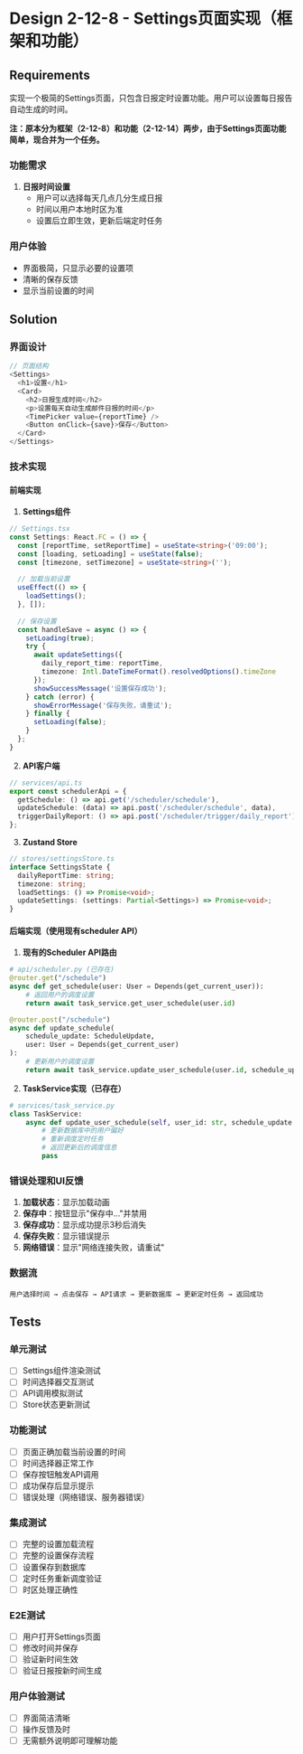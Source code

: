 # Design 2-12-8 - Settings页面实现（框架和功能）

## Requirements
实现一个极简的Settings页面，只包含日报定时设置功能。用户可以设置每日报告自动生成的时间。

**注：原本分为框架（2-12-8）和功能（2-12-14）两步，由于Settings页面功能简单，现合并为一个任务。**

### 功能需求
1. **日报时间设置**
   - 用户可以选择每天几点几分生成日报
   - 时间以用户本地时区为准
   - 设置后立即生效，更新后端定时任务

### 用户体验
- 界面极简，只显示必要的设置项
- 清晰的保存反馈
- 显示当前设置的时间

## Solution

### 界面设计
```typescript
// 页面结构
<Settings>
  <h1>设置</h1>
  <Card>
    <h2>日报生成时间</h2>
    <p>设置每天自动生成邮件日报的时间</p>
    <TimePicker value={reportTime} />
    <Button onClick={save}>保存</Button>
  </Card>
</Settings>
```

### 技术实现

#### 前端实现

1. **Settings组件**
```typescript
// Settings.tsx
const Settings: React.FC = () => {
  const [reportTime, setReportTime] = useState<string>('09:00');
  const [loading, setLoading] = useState(false);
  const [timezone, setTimezone] = useState<string>('');
  
  // 加载当前设置
  useEffect(() => {
    loadSettings();
  }, []);
  
  // 保存设置
  const handleSave = async () => {
    setLoading(true);
    try {
      await updateSettings({ 
        daily_report_time: reportTime,
        timezone: Intl.DateTimeFormat().resolvedOptions().timeZone
      });
      showSuccessMessage('设置保存成功');
    } catch (error) {
      showErrorMessage('保存失败，请重试');
    } finally {
      setLoading(false);
    }
  };
}
```

2. **API客户端**
```typescript
// services/api.ts
export const schedulerApi = {
  getSchedule: () => api.get('/scheduler/schedule'),
  updateSchedule: (data) => api.post('/scheduler/schedule', data),
  triggerDailyReport: () => api.post('/scheduler/trigger/daily_report')
};
```

3. **Zustand Store**
```typescript
// stores/settingsStore.ts
interface SettingsState {
  dailyReportTime: string;
  timezone: string;
  loadSettings: () => Promise<void>;
  updateSettings: (settings: Partial<Settings>) => Promise<void>;
}
```

#### 后端实现（使用现有scheduler API）

1. **现有的Scheduler API路由**
```python
# api/scheduler.py (已存在)
@router.get("/schedule")
async def get_schedule(user: User = Depends(get_current_user)):
    # 返回用户的调度设置
    return await task_service.get_user_schedule(user.id)

@router.post("/schedule")
async def update_schedule(
    schedule_update: ScheduleUpdate,
    user: User = Depends(get_current_user)
):
    # 更新用户的调度设置
    return await task_service.update_user_schedule(user.id, schedule_update)
```

2. **TaskService实现（已存在）**
```python
# services/task_service.py
class TaskService:
    async def update_user_schedule(self, user_id: str, schedule_update: ScheduleUpdate):
        # 更新数据库中的用户偏好
        # 重新调度定时任务
        # 返回更新后的调度信息
        pass
```

### 错误处理和UI反馈
1. **加载状态**：显示加载动画
2. **保存中**：按钮显示"保存中..."并禁用
3. **保存成功**：显示成功提示3秒后消失
4. **保存失败**：显示错误提示
5. **网络错误**：显示"网络连接失败，请重试"

### 数据流
```
用户选择时间 → 点击保存 → API请求 → 更新数据库 → 更新定时任务 → 返回成功
```

## Tests

### 单元测试
- [ ] Settings组件渲染测试
- [ ] 时间选择器交互测试
- [ ] API调用模拟测试
- [ ] Store状态更新测试

### 功能测试
- [ ] 页面正确加载当前设置的时间
- [ ] 时间选择器正常工作
- [ ] 保存按钮触发API调用
- [ ] 成功保存后显示提示
- [ ] 错误处理（网络错误、服务器错误）

### 集成测试
- [ ] 完整的设置加载流程
- [ ] 完整的设置保存流程
- [ ] 设置保存到数据库
- [ ] 定时任务重新调度验证
- [ ] 时区处理正确性

### E2E测试
- [ ] 用户打开Settings页面
- [ ] 修改时间并保存
- [ ] 验证新时间生效
- [ ] 验证日报按新时间生成

### 用户体验测试
- [ ] 界面简洁清晰
- [ ] 操作反馈及时
- [ ] 无需额外说明即可理解功能
